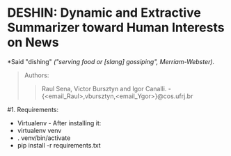 # DESHIN: Dynamic and Extractive Summarizer toward Human Interests on News #
*Said "dishing" _("serving food or [slang] gossiping", Merriam-Webster)._

> Authors:
>> Raul Sena, Victor Bursztyn and Igor Canalli. - {<email_Raul>,vbursztyn,<email_Ygor>}@cos.ufrj.br

#1. Requirements:
* Virtualenv - After installing it:
 * virtualenv venv
  * . venv/bin/activate
   * pip install -r requirements.txt
